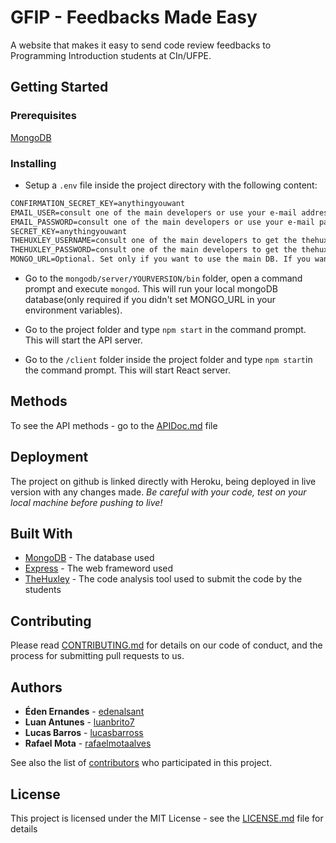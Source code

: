 # GFIP - Feedbacks Made Easy

A website that makes it easy to send code review feedbacks to Programming Introduction students at CIn/UFPE.

## Getting Started

### Prerequisites
[MongoDB](https://www.mongodb.com/download-center?jmp=nav#community)
### Installing
- Setup a `.env` file inside the project directory with the following content:
```markdown
CONFIRMATION_SECRET_KEY=anythingyouwant
EMAIL_USER=consult one of the main developers or use your e-mail address
EMAIL_PASSWORD=consult one of the main developers or use your e-mail password
SECRET_KEY=anythingyouwant
THEHUXLEY_USERNAME=consult one of the main developers to get the thehuxley main account username.
THEHUXLEY_PASSWORD=consult one of the main developers to get the thehuxley main account password.
MONGO_URL=Optional. Set only if you want to use the main DB. If you want so, consult [lucasbarross](https://github.com/lucasbarross)     to get the credentials and URL or get from HEROKU settings > reveal config vars
```

- Go to the `mongodb/server/YOURVERSION/bin` folder, open a command prompt and execute `mongod`. This will run your local mongoDB database(only required if you didn't set MONGO_URL in your environment variables).

- Go to the project folder and type `npm start` in the command prompt. This will start the API server.

- Go to the `/client` folder inside the project folder and type `npm start`in the command prompt. This will start React server.

## Methods

To see the API methods - go to the [APIDoc.md](APIDoc.md) file

## Deployment
The project on github is linked directly with Heroku, being deployed in live version with any changes made. *Be careful with your code, test on your local machine before pushing to live!* 

## Built With

* [MongoDB](https://docs.mongodb.com/) - The database used
* [Express](http://expressjs.com/pt-br/api.html) - The web frameword used
* [TheHuxley](https://thehuxley.com.br/) - The code analysis tool used to submit the code by the students

## Contributing

Please read [CONTRIBUTING.md](https://gist.github.com/PurpleBooth/b24679402957c63ec426) for details on our code of conduct, and the process for submitting pull requests to us. 

## Authors

* **Éden Ernandes** - [edenalsant](https://github.com/edenalsant)
* **Luan Antunes**  - [luanbrito7](https://github.com/luanbrito7)
* **Lucas Barros**  - [lucasbarross](https://github.com/lucasbarross)
* **Rafael Mota**   - [rafaelmotaalves](https://github.com/rafaelmotaalves)


See also the list of [contributors](https://github.com/your/project/contributors) who participated in this project.

## License

This project is licensed under the MIT License - see the [LICENSE.md](LICENSE.md) file for details
